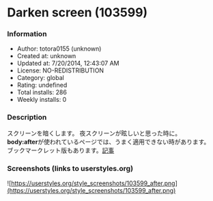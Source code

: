 # Darken screen (103599)

### Information
- Author: totora0155 (unknown)
- Created at: unknown
- Updated at: 7/20/2014, 12:43:07 AM
- License: NO-REDISTRIBUTION
- Category: global
- Rating: undefined
- Total installs: 286
- Weekly installs: 0


### Description
スクリーンを暗くします。
夜スクリーンが眩しいと思った時に。
<br><strong>body:after</strong>が使われているページでは、うまく適用できない時があります。
<br>ブックマークレット版もあります。<a href="http://totora0155.hatenablog.jp/entry/user-style-sheet-and-bookmark-let-to-darken-the-screen">記事</a>


### Screenshots (links to userstyles.org)
![https://userstyles.org/style_screenshots/103599_after.png](https://userstyles.org/style_screenshots/103599_after.png)


